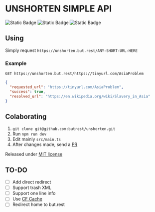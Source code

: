 # UNSHORTEN SIMPLE API

![Static Badge](https://img.shields.io/badge/Cloudflare-Workers-ccc?style=for-the-badge&logo=cloudflare&logoColor=F38020&color=orange)
![Static Badge](https://img.shields.io/badge/TypeScript-%233178C6?style=for-the-badge&logo=typescript&logoColor=fff)
![Static Badge](https://img.shields.io/badge/PhpStorm-6B57FF?style=for-the-badge&logo=phpstorm&logoColor=fff)

## Using

Simply request `https://unshorten.but.rest/ANY-SHORT-URL-HERE`

### Example

`GET https://unshorten.but.rest/https://tinyurl.com/AsiaProblem`

```json
{
  "requested_url": "https://tinyurl.com/AsiaProblem",
  "success": true,
  "resolved_url": "https://en.wikipedia.org/wiki/Slavery_in_Asia"
}
```

## Colaborating

1. `git clone git@github.com:butrest/unshorten.git`
2. Run `npm run dev`
3. Edit mainly `src/main.ts`
4. After changes made, send
   a [PR](https://docs.github.com/en/pull-requests/collaborating-with-pull-requests/proposing-changes-to-your-work-with-pull-requests/about-pull-requests>)

Released under [MIT license](LICENSE)

## TO-DO

- [ ] Add direct redirect
- [ ] Support trash XML
- [ ] Support one line info
- [ ] Use [CF Cache](https://developers.cloudflare.com/workers/examples/cache-api/)
- [ ] Redirect home to but.rest

